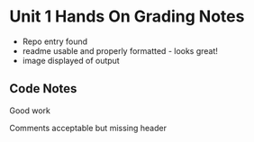 # Unit 1 Hands On Grading Notes

 - Repo entry found
 - readme usable and properly formatted - looks great!
 - image displayed of output

## Code Notes

Good work

Comments acceptable but missing header
